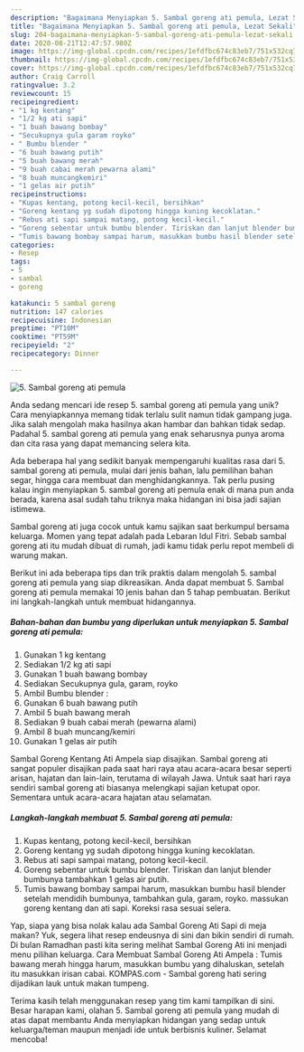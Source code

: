 ```yaml
---
description: "Bagaimana Menyiapkan 5. Sambal goreng ati pemula, Lezat Sekali"
title: "Bagaimana Menyiapkan 5. Sambal goreng ati pemula, Lezat Sekali"
slug: 204-bagaimana-menyiapkan-5-sambal-goreng-ati-pemula-lezat-sekali
date: 2020-08-21T12:47:57.980Z
image: https://img-global.cpcdn.com/recipes/1efdfbc674c83eb7/751x532cq70/5-sambal-goreng-ati-pemula-foto-resep-utama.jpg
thumbnail: https://img-global.cpcdn.com/recipes/1efdfbc674c83eb7/751x532cq70/5-sambal-goreng-ati-pemula-foto-resep-utama.jpg
cover: https://img-global.cpcdn.com/recipes/1efdfbc674c83eb7/751x532cq70/5-sambal-goreng-ati-pemula-foto-resep-utama.jpg
author: Craig Carroll
ratingvalue: 3.2
reviewcount: 15
recipeingredient:
- "1 kg kentang"
- "1/2 kg ati sapi"
- "1 buah bawang bombay"
- "Secukupnya gula garam royko"
- " Bumbu blender "
- "6 buah bawang putih"
- "5 buah bawang merah"
- "9 buah cabai merah pewarna alami"
- "8 buah muncangkemiri"
- "1 gelas air putih"
recipeinstructions:
- "Kupas kentang, potong kecil-kecil, bersihkan"
- "Goreng kentang yg sudah dipotong hingga kuning kecoklatan."
- "Rebus ati sapi sampai matang, potong kecil-kecil."
- "Goreng sebentar untuk bumbu blender. Tiriskan dan lanjut blender bumbunya tambahkan 1 gelas air putih."
- "Tumis bawang bombay sampai harum, masukkan bumbu hasil blender setelah mendidih bumbunya, tambahkan gula, garam, royko. massukan goreng kentang dan ati sapi. Koreksi rasa sesuai selera."
categories:
- Resep
tags:
- 5
- sambal
- goreng

katakunci: 5 sambal goreng 
nutrition: 147 calories
recipecuisine: Indonesian
preptime: "PT10M"
cooktime: "PT59M"
recipeyield: "2"
recipecategory: Dinner

---
```



![5. Sambal goreng ati pemula](https://img-global.cpcdn.com/recipes/1efdfbc674c83eb7/751x532cq70/5-sambal-goreng-ati-pemula-foto-resep-utama.jpg)

Anda sedang mencari ide resep 5. sambal goreng ati pemula yang unik? Cara menyiapkannya memang tidak terlalu sulit namun tidak gampang juga. Jika salah mengolah maka hasilnya akan hambar dan bahkan tidak sedap. Padahal 5. sambal goreng ati pemula yang enak seharusnya punya aroma dan cita rasa yang dapat memancing selera kita.

Ada beberapa hal yang sedikit banyak mempengaruhi kualitas rasa dari 5. sambal goreng ati pemula, mulai dari jenis bahan, lalu pemilihan bahan segar, hingga cara membuat dan menghidangkannya. Tak perlu pusing kalau ingin menyiapkan 5. sambal goreng ati pemula enak di mana pun anda berada, karena asal sudah tahu triknya maka hidangan ini bisa jadi sajian istimewa.

Sambal goreng ati juga cocok untuk kamu sajikan saat berkumpul bersama keluarga. Momen yang tepat adalah pada Lebaran Idul Fitri. Sebab sambal goreng ati itu mudah dibuat di rumah, jadi kamu tidak perlu repot membeli di warung makan.


Berikut ini ada beberapa tips dan trik praktis dalam mengolah 5. sambal goreng ati pemula yang siap dikreasikan. Anda dapat membuat 5. Sambal goreng ati pemula memakai 10 jenis bahan dan 5 tahap pembuatan. Berikut ini langkah-langkah untuk membuat hidangannya.

<!--inarticleads1-->

##### Bahan-bahan dan bumbu yang diperlukan untuk menyiapkan 5. Sambal goreng ati pemula:

1. Gunakan 1 kg kentang
1. Sediakan 1/2 kg ati sapi
1. Gunakan 1 buah bawang bombay
1. Sediakan Secukupnya gula, garam, royko
1. Ambil  Bumbu blender :
1. Gunakan 6 buah bawang putih
1. Ambil 5 buah bawang merah
1. Sediakan 9 buah cabai merah (pewarna alami)
1. Ambil 8 buah muncang/kemiri
1. Gunakan 1 gelas air putih


Sambal Goreng Kentang Ati Ampela siap disajikan. Sambal goreng ati sangat populer disajikan pada saat hari raya atau acara-acara besar seperti arisan, hajatan dan lain-lain, terutama di wilayah Jawa. Untuk saat hari raya sendiri sambal goreng ati biasanya melengkapi sajian ketupat opor. Sementara untuk acara-acara hajatan atau selamatan. 

<!--inarticleads2-->

##### Langkah-langkah membuat 5. Sambal goreng ati pemula:

1. Kupas kentang, potong kecil-kecil, bersihkan
1. Goreng kentang yg sudah dipotong hingga kuning kecoklatan.
1. Rebus ati sapi sampai matang, potong kecil-kecil.
1. Goreng sebentar untuk bumbu blender. Tiriskan dan lanjut blender bumbunya tambahkan 1 gelas air putih.
1. Tumis bawang bombay sampai harum, masukkan bumbu hasil blender setelah mendidih bumbunya, tambahkan gula, garam, royko. massukan goreng kentang dan ati sapi. Koreksi rasa sesuai selera.


Yap, siapa yang bisa nolak kalau ada Sambal Goreng Ati Sapi di meja makan? Yuk, segera lihat resep endeusnya di sini dan bikin sendiri di rumah. Di bulan Ramadhan pasti kita sering melihat Sambal Goreng Ati ini menjadi menu pilihan keluarga. Cara Membuat Sambal Goreng Ati Ampela : Tumis bawang merah hingga harum, masukkan bumbu yang dihaluskan, setelah itu masukkan irisan cabai. KOMPAS.com - Sambal goreng hati sering dijadikan lauk untuk makan tumpeng. 

Terima kasih telah menggunakan resep yang tim kami tampilkan di sini. Besar harapan kami, olahan 5. Sambal goreng ati pemula yang mudah di atas dapat membantu Anda menyiapkan hidangan yang sedap untuk keluarga/teman maupun menjadi ide untuk berbisnis kuliner. Selamat mencoba!
